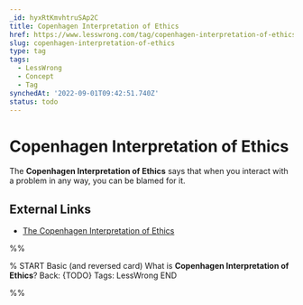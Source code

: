 ```yaml
---
_id: hyxRtKmvhtruSAp2C
title: Copenhagen Interpretation of Ethics
href: https://www.lesswrong.com/tag/copenhagen-interpretation-of-ethics
slug: copenhagen-interpretation-of-ethics
type: tag
tags:
  - LessWrong
  - Concept
  - Tag
synchedAt: '2022-09-01T09:42:51.740Z'
status: todo
---
```


# Copenhagen Interpretation of Ethics

The **Copenhagen Interpretation of Ethics** says that when you interact with a problem in any way, you can be blamed for it.

## External Links

- [The Copenhagen Interpretation of Ethics](https://blog.jaibot.com/the-copenhagen-interpretation-of-ethics/)


%%

% START
Basic (and reversed card)
What is **Copenhagen Interpretation of Ethics**?
Back: {TODO}
Tags: LessWrong
END

%%
	
